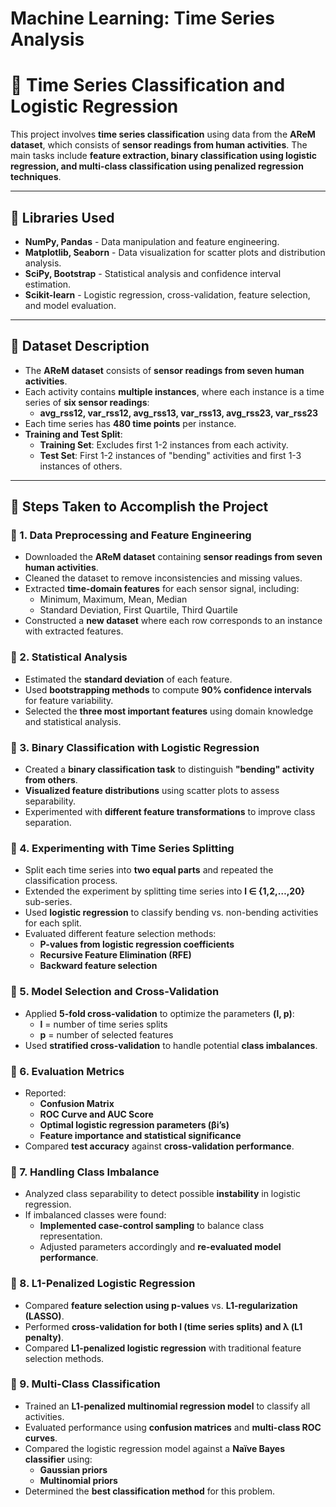 # Machine Learning: Time Series Analysis
# 🔷 Time Series Classification and Logistic Regression

This project involves **time series classification** using data from the **AReM dataset**, which consists of **sensor readings from human activities**. The main tasks include **feature extraction, binary classification using logistic regression, and multi-class classification using penalized regression techniques**.

---

## **🔷 Libraries Used**
- **NumPy, Pandas** - Data manipulation and feature engineering.
- **Matplotlib, Seaborn** - Data visualization for scatter plots and distribution analysis.
- **SciPy, Bootstrap** - Statistical analysis and confidence interval estimation.
- **Scikit-learn** - Logistic regression, cross-validation, feature selection, and model evaluation.

---

## **🔷 Dataset Description**
- The **AReM dataset** consists of **sensor readings from seven human activities**.
- Each activity contains **multiple instances**, where each instance is a time series of **six sensor readings**:
  - **avg_rss12, var_rss12, avg_rss13, var_rss13, avg_rss23, var_rss23**
- Each time series has **480 time points** per instance.
- **Training and Test Split**:
  - **Training Set**: Excludes first 1-2 instances from each activity.
  - **Test Set**: First 1-2 instances of "bending" activities and first 1-3 instances of others.

---

## **🔷 Steps Taken to Accomplish the Project**

### **🔶 1. Data Preprocessing and Feature Engineering**
- Downloaded the **AReM dataset** containing **sensor readings from seven human activities**.
- Cleaned the dataset to remove inconsistencies and missing values.
- Extracted **time-domain features** for each sensor signal, including:
  - Minimum, Maximum, Mean, Median
  - Standard Deviation, First Quartile, Third Quartile
- Constructed a **new dataset** where each row corresponds to an instance with extracted features.

### **🔶 2. Statistical Analysis**
- Estimated the **standard deviation** of each feature.
- Used **bootstrapping methods** to compute **90% confidence intervals** for feature variability.
- Selected the **three most important features** using domain knowledge and statistical analysis.

### **🔶 3. Binary Classification with Logistic Regression**
- Created a **binary classification task** to distinguish **"bending" activity from others**.
- **Visualized feature distributions** using scatter plots to assess separability.
- Experimented with **different feature transformations** to improve class separation.

### **🔶 4. Experimenting with Time Series Splitting**
- Split each time series into **two equal parts** and repeated the classification process.
- Extended the experiment by splitting time series into **l ∈ {1,2,…,20}** sub-series.
- Used **logistic regression** to classify bending vs. non-bending activities for each split.
- Evaluated different feature selection methods:
  - **P-values from logistic regression coefficients**
  - **Recursive Feature Elimination (RFE)**
  - **Backward feature selection**
  
### **🔶 5. Model Selection and Cross-Validation**
- Applied **5-fold cross-validation** to optimize the parameters **(l, p)**:
  - **l** = number of time series splits
  - **p** = number of selected features
- Used **stratified cross-validation** to handle potential **class imbalances**.

### **🔶 6. Evaluation Metrics**
- Reported:
  - **Confusion Matrix**
  - **ROC Curve and AUC Score**
  - **Optimal logistic regression parameters (βi’s)**
  - **Feature importance and statistical significance**
- Compared **test accuracy** against **cross-validation performance**.

### **🔶 7. Handling Class Imbalance**
- Analyzed class separability to detect possible **instability** in logistic regression.
- If imbalanced classes were found:
  - **Implemented case-control sampling** to balance class representation.
  - Adjusted parameters accordingly and **re-evaluated model performance**.

### **🔶 8. L1-Penalized Logistic Regression**
- Compared **feature selection using p-values** vs. **L1-regularization (LASSO)**.
- Performed **cross-validation for both l (time series splits) and λ (L1 penalty)**.
- Compared **L1-penalized logistic regression** with traditional feature selection methods.

### **🔶 9. Multi-Class Classification**
- Trained an **L1-penalized multinomial regression model** to classify all activities.
- Evaluated performance using **confusion matrices** and **multi-class ROC curves**.
- Compared the logistic regression model against a **Naïve Bayes classifier** using:
  - **Gaussian priors**
  - **Multinomial priors**
- Determined the **best classification method** for this problem.
